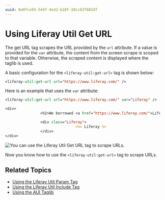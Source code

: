 ```yaml
---
uuid: 0a9fce93-544f-4ed2-b18f-28cc83f602df
---
```

# Using Liferay Util Get URL

The get URL tag scrapes the URL provided by the `url` attribute. If a value is provided for the `var` attribute, the content from the screen scrape is scoped to that variable. Otherwise, the scraped content is displayed where the taglib is used.

A basic configuration for the `<liferay-util:get-url>` tag is shown below:

```jsp
<liferay-util:get-url url="https://www.liferay.com/" />
```

Here is an example that uses the `var` attribute:

```jsp
<liferay-util:get-url url="https://www.liferay.com/" var="Liferay" />

<div>
				<h2>We borrowed <a href="https://www.liferay.com/">Liferay</a>. Here it is.</h2>

				<div class="Liferay">
								<%= Liferay %>
				</div>
</div>
```

![You can use the Liferay Util Get URL tag to scrape URLs.](./liferay-util-get-url/images/01.png)

Now you know how to use the `<liferay-util:get-url>` tag to scrape URLs. 

## Related Topics

* [Using the Liferay Util Param Tag](./liferay-util-param.md)
* [Using the Liferay Util Include Tag](https://help.liferay.com/hc/en-us/articles/360029145351-Using-Liferay-Util-Include)
* [Using the AUI Taglib](https://help.liferay.com/hc/en-us/articles/360028832812-Using-AUI-Taglibs)

